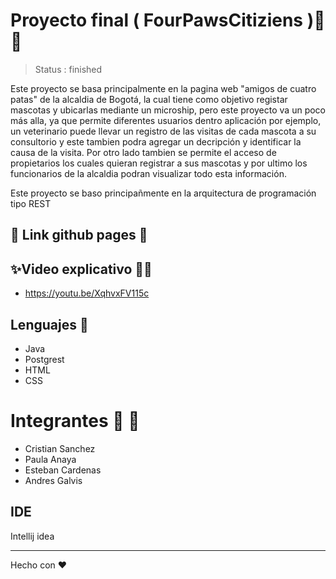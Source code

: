 # Proyecto final ( FourPawsCitiziens )🐶🐱

> Status : finished 

Este proyecto se basa principalmente en la pagina web "amigos de cuatro patas" de la alcaldia de Bogotá, la cual tiene como objetivo registar mascotas y ubicarlas mediante un microship, pero este proyecto va un poco más alla, ya que permite diferentes usuarios dentro aplicación por ejemplo, un veterinario puede llevar un registro de las visitas de cada mascota a su consultorio y este tambien podra agregar un decripción y identificar la causa de la visita. Por otro lado tambien se permite el acceso de propietarios los cuales quieran registrar a sus mascotas y por ultimo los funcionarios de la alcaldia podran visualizar todo esta información. 

Este proyecto se baso principañmente en la arquitectura de programación tipo REST 

## 🐾 Link github pages 🐾

## ✨Video explicativo 🎥✨

  - https://youtu.be/XqhvxFV115c

## Lenguajes 🤖

- Java 
- Postgrest 
- HTML 
- CSS

# Integrantes 👨 👩
- Cristian Sanchez
- Paula Anaya
- Esteban Cardenas
- Andres Galvis

## IDE
Intellij idea 

<hr>

Hecho con ❤️
